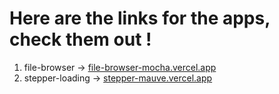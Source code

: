 # Here are the links for the apps, check them out !
1. file-browser -> <a href="file-browser-mocha.vercel.app">file-browser-mocha.vercel.app<a/>
2. stepper-loading -> <a href="stepper-mauve.vercel.app">stepper-mauve.vercel.app<a/>
